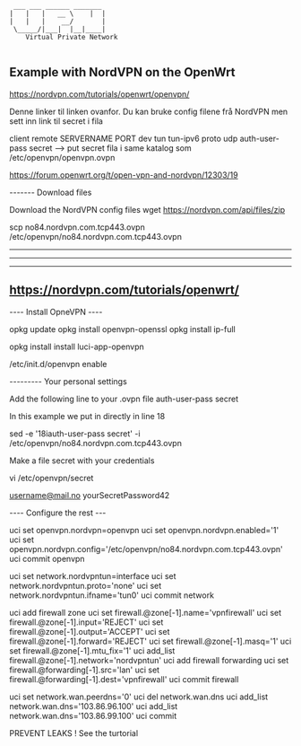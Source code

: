 ```
 ___ ___ ______ _______ 
|   |   |   __ \    |  |
|   |   |    __/       |
 \_____/|___|  |__|____|
    Virtual Private Network
    
```                        

## Example with NordVPN on the OpenWrt           



https://nordvpn.com/tutorials/openwrt/openvpn/

Denne linker til linken ovanfor. Du kan bruke config filene frå NordVPN men sett inn link til secret i fila

client
remote SERVERNAME PORT
dev tun 
tun-ipv6
proto udp
auth-user-pass secret   --> put secret fila i same katalog som /etc/openvpn/openvpn.ovpn

https://forum.openwrt.org/t/open-vpn-and-nordvpn/12303/19

-------  Download files

Download the NordVPN config files
wget https://nordvpn.com/api/files/zip

scp no84.nordvpn.com.tcp443.ovpn /etc/openvpn/no84.nordvpn.com.tcp443.ovpn

----
----
----



https://nordvpn.com/tutorials/openwrt/
------------------------------------------

---- Install OpneVPN ----

opkg update
opkg install openvpn-openssl
opkg install ip-full

opkg install install luci-app-openvpn

/etc/init.d/openvpn enable

--------- Your personal settings

Add the following line to your .ovpn file
auth-user-pass secret

In this example we put in directly in line 18
 
sed -e '18iauth-user-pass secret' -i /etc/openvpn/no84.nordvpn.com.tcp443.ovpn

Make a file secret with your credentials 

vi /etc/openvpn/secret

  username@mail.no
  yourSecretPassword42
  



---- Configure the rest ---


uci set openvpn.nordvpn=openvpn
uci set openvpn.nordvpn.enabled='1'
uci set openvpn.nordvpn.config='/etc/openvpn/no84.nordvpn.com.tcp443.ovpn'
uci commit openvpn

uci set network.nordvpntun=interface
uci set network.nordvpntun.proto='none'
uci set network.nordvpntun.ifname='tun0'
uci commit network

uci add firewall zone
uci set firewall.@zone[-1].name='vpnfirewall'
uci set firewall.@zone[-1].input='REJECT'
uci set firewall.@zone[-1].output='ACCEPT'
uci set firewall.@zone[-1].forward='REJECT'
uci set firewall.@zone[-1].masq='1'
uci set firewall.@zone[-1].mtu_fix='1'
uci add_list firewall.@zone[-1].network='nordvpntun'
uci add firewall forwarding
uci set firewall.@forwarding[-1].src='lan'
uci set firewall.@forwarding[-1].dest='vpnfirewall'
uci commit firewall

uci set network.wan.peerdns='0'
uci del network.wan.dns
uci add_list network.wan.dns='103.86.96.100'
uci add_list network.wan.dns='103.86.99.100'
uci commit

PREVENT LEAKS ! See the turtorial
